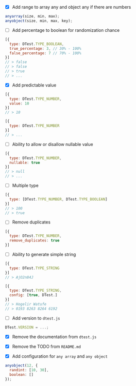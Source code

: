 - [x] Add range to array any and object any if there are numbers

```js
anyarray(size, min, max);
anyobject(size, min, max, key);
```

- [ ] Add percentage to boolean for randomization chance

```js
[{
  type: DTest.TYPE_BOOLEAN,
  true_percentage: 3, // 30% - 100%
  false_percentage: 7 // 70% - 100%
}]
// > false
// > false
// > true
// > ...
```

- [x] Add predictable value

```js
[{
  type: DTest.TYPE_NUMBER,
  value: 10
}]
// > 10

[{
  type: DTest.TYPE_NUMBER
}]
// > ...
```

- [ ] Ability to allow or disallow nullable value

```js
[{
  type: DTest.TYPE_NUMBER,
  nullable: true
}]
// > null
// > ...
```

- [ ] Multiple type

```js
[{
  type: [DTest.TYPE_NUMBER, DTest.TYPE_BOOLEAN]
}]
// > 100
// > true
```

- [ ] Remove duplicates
```js
[{
  type: DTest.TYPE_NUMBER,
  remove_duplicates: true
}]
```

- [ ] Ability to generate simple string
```js
[{
  type: DTest.TYPE_STRING
}]
// > AjO2n84J

[{
  type: DTest.TYPE_STRING,
  config: [true, DTest.]
}]
// > Hogelir Watufe
// > 0193 8263 8264 6192
```

- [ ] Add version to `dtest.js`
```js
DTest.VERSION = ...;
```

- [x] Remove the documentation from `dtest.js`
- [x] Remove the TODO from `README.md`

- [x] Add configuration for `any array` and `any object`
```js
anyobject(12, {
  randint: [10, 30],
  boolean: []
});
```